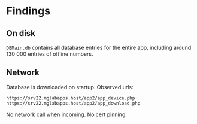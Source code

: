 # Findings

## On disk

`DBMain.db` contains all database entries for the entire app, including around 130 000 entries of offline numbers.

## Network

Database is downloaded on startup. Observed urls:

```
https://srv22.mglabapps.host/app2/app_device.php
https://srv22.mglabapps.host/app2/app_download.php
```

No network call when incoming. No cert pinning.